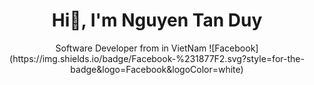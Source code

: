 <h1 align="center">Hi👋, I'm Nguyen Tan Duy</h1>

<p align="center">Software Developer from in VietNam ![Facebook](https://img.shields.io/badge/Facebook-%231877F2.svg?style=for-the-badge&logo=Facebook&logoColor=white)</p>


